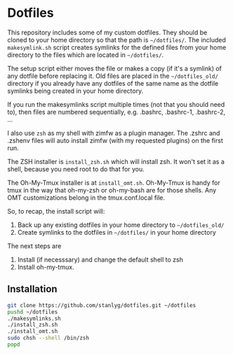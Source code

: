 Dotfiles
========
This repository includes some of my custom dotfiles.  They should be cloned to
your home directory so that the path is `~/dotfiles/`.  The included `makesymlink.sh` 
script creates symlinks for the defined files from your home directory to the files 
which are located in `~/dotfiles/`.

The setup script either moves the file or makes a copy  (if it's a symlink) of any 
dotfile before replacing it. Old files are placed in the `~/dotfiles_old/` directory 
if you already have any dotfiles of the same name as the dotfile symlinks being 
created in your home directory.

If you run the makesymlinks script multiple times (not that you should need to), then 
files are numbered sequentially, e.g. .bashrc, .bashrc-1, .bashrc-2, ...

I also use `zsh` as my shell with zimfw as a plugin manager. The .zshrc and .zshenv 
files will auto install zimfw (with my requested plugins) on the first run.

The ZSH installer is `install_zsh.sh` which will install zsh. It won't set it as a shell,
because you need root to do that for you. 

The Oh-My-Tmux installer is at `install_omt.sh`. Oh-My-Tmux is handy for tmux in the way 
that oh-my-zsh or oh-my-bash are for those shells. Any OMT customizations belong in 
the tmux.conf.local file.


So, to recap, the install script will:

1. Back up any existing dotfiles in your home directory to `~/dotfiles_old/`
2. Create symlinks to the dotfiles in `~/dotfiles/` in your home directory

The next steps are
1. Install (if necesssary) and change the default shell to zsh
2. Install oh-my-tmux.

Installation
------------

```bash
git clone https://github.com/stanlyg/dotfiles.git ~/dotfiles
pushd ~/dotfiles
./makesymlinks.sh
./install_zsh.sh
./install_omt.sh
sudo chsh --shell /bin/zsh
popd
```
